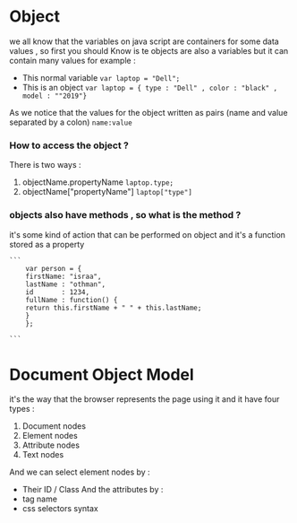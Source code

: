 # Object 
  we all know that the variables on java script are containers for some data values , so first you should Know is te objects are also a variables but it can contain many values for example :
     
 + This normal variable ``` var laptop = "Dell"; ```
 + This is an object  ``` var laptop = { type : "Dell" , color : "black" , model : ""2019"} ```
 
 As we notice that the values for the object written as pairs (name and value separated by a colon) ``` name:value ```

### How to access the object ?
  There is two ways :
  1. objectName.propertyName ``` laptop.type; ```
  2. objectName["propertyName"] ``` laptop["type"] ``` 

### objects also have methods , so what is the method ?
  it's some kind of action that can be performed on object and it's a function stored as a property 

    ```
        var person = {
        firstName: "israa",
        lastName : "othman",
        id       : 1234,
        fullName : function() {
        return this.firstName + " " + this.lastName;
        }
        }; 

    ```

# Document Object Model 
  it's the way that the browser represents the page using it and it have four types :
  1. Document nodes 
  2. Element nodes 
  3. Attribute nodes 
  4. Text nodes 

  And we can select element nodes by :
  - Their ID / Class
  And the attributes by :
  - tag name 
  - css selectors syntax 


  
   
